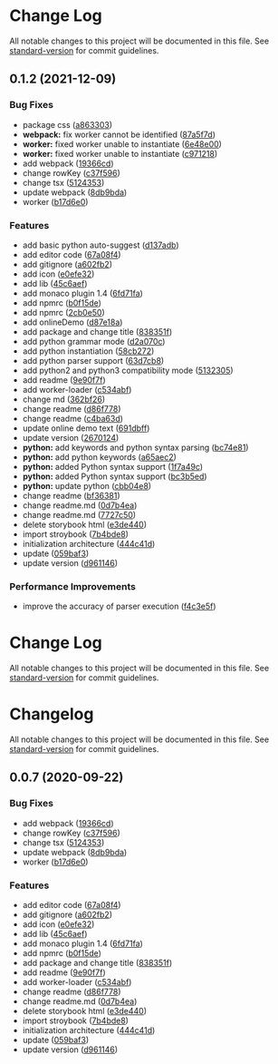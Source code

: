# Change Log

All notable changes to this project will be documented in this file. See [standard-version](https://github.com/conventional-changelog/standard-version) for commit guidelines.

<a name="0.1.2"></a>
## 0.1.2 (2021-12-09)


### Bug Fixes

* package css ([a863303](https://github.com/DTStack/dt-react-monaco-editor/commit/a863303))
* **webpack:** fix worker cannot be identified ([87a5f7d](https://github.com/DTStack/dt-react-monaco-editor/commit/87a5f7d))
* **worker:** fixed worker unable to instantiate ([6e48e00](https://github.com/DTStack/dt-react-monaco-editor/commit/6e48e00))
* **worker:** fixed worker unable to instantiate ([c971218](https://github.com/DTStack/dt-react-monaco-editor/commit/c971218))
* add webpack ([19366cd](https://github.com/DTStack/dt-react-monaco-editor/commit/19366cd))
* change rowKey ([c37f596](https://github.com/DTStack/dt-react-monaco-editor/commit/c37f596))
* change tsx ([5124353](https://github.com/DTStack/dt-react-monaco-editor/commit/5124353))
* update webpack ([8db9bda](https://github.com/DTStack/dt-react-monaco-editor/commit/8db9bda))
* worker ([b17d6e0](https://github.com/DTStack/dt-react-monaco-editor/commit/b17d6e0))


### Features

* add basic python auto-suggest ([d137adb](https://github.com/DTStack/dt-react-monaco-editor/commit/d137adb))
* add editor code ([67a08f4](https://github.com/DTStack/dt-react-monaco-editor/commit/67a08f4))
* add gitignore ([a602fb2](https://github.com/DTStack/dt-react-monaco-editor/commit/a602fb2))
* add icon ([e0efe32](https://github.com/DTStack/dt-react-monaco-editor/commit/e0efe32))
* add lib ([45c6aef](https://github.com/DTStack/dt-react-monaco-editor/commit/45c6aef))
* add monaco plugin 1.4 ([6fd71fa](https://github.com/DTStack/dt-react-monaco-editor/commit/6fd71fa))
* add npmrc ([b0f15de](https://github.com/DTStack/dt-react-monaco-editor/commit/b0f15de))
* add npmrc ([2cb0e50](https://github.com/DTStack/dt-react-monaco-editor/commit/2cb0e50))
* add onlineDemo ([d87e18a](https://github.com/DTStack/dt-react-monaco-editor/commit/d87e18a))
* add package and change title ([838351f](https://github.com/DTStack/dt-react-monaco-editor/commit/838351f))
* add python grammar mode ([d2a070c](https://github.com/DTStack/dt-react-monaco-editor/commit/d2a070c))
* add python instantiation ([58cb272](https://github.com/DTStack/dt-react-monaco-editor/commit/58cb272))
* add python parser support ([63d7cb8](https://github.com/DTStack/dt-react-monaco-editor/commit/63d7cb8))
* add python2 and python3 compatibility mode ([5132305](https://github.com/DTStack/dt-react-monaco-editor/commit/5132305))
* add readme ([9e90f7f](https://github.com/DTStack/dt-react-monaco-editor/commit/9e90f7f))
* add worker-loader ([c534abf](https://github.com/DTStack/dt-react-monaco-editor/commit/c534abf))
* change md ([362bf26](https://github.com/DTStack/dt-react-monaco-editor/commit/362bf26))
* change readme ([d86f778](https://github.com/DTStack/dt-react-monaco-editor/commit/d86f778))
* change readme ([c4ba63d](https://github.com/DTStack/dt-react-monaco-editor/commit/c4ba63d))
* update online demo text ([691dbff](https://github.com/DTStack/dt-react-monaco-editor/commit/691dbff))
* update version ([2670124](https://github.com/DTStack/dt-react-monaco-editor/commit/2670124))
* **python:** add keywords and python syntax parsing ([bc74e81](https://github.com/DTStack/dt-react-monaco-editor/commit/bc74e81))
* **python:** add python keywords ([a65aec2](https://github.com/DTStack/dt-react-monaco-editor/commit/a65aec2))
* **python:** added Python syntax support ([1f7a49c](https://github.com/DTStack/dt-react-monaco-editor/commit/1f7a49c))
* **python:** added Python syntax support ([bc3b5ed](https://github.com/DTStack/dt-react-monaco-editor/commit/bc3b5ed))
* **python:** update python ([cbb04e8](https://github.com/DTStack/dt-react-monaco-editor/commit/cbb04e8))
* change readme ([bf36381](https://github.com/DTStack/dt-react-monaco-editor/commit/bf36381))
* change readme.md ([0d7b4ea](https://github.com/DTStack/dt-react-monaco-editor/commit/0d7b4ea))
* change readme.md ([7727c50](https://github.com/DTStack/dt-react-monaco-editor/commit/7727c50))
* delete storybook html ([e3de440](https://github.com/DTStack/dt-react-monaco-editor/commit/e3de440))
* import stroybook ([7b4bde8](https://github.com/DTStack/dt-react-monaco-editor/commit/7b4bde8))
* initialization architecture ([444c41d](https://github.com/DTStack/dt-react-monaco-editor/commit/444c41d))
* update ([059baf3](https://github.com/DTStack/dt-react-monaco-editor/commit/059baf3))
* update version ([d961146](https://github.com/DTStack/dt-react-monaco-editor/commit/d961146))


### Performance Improvements

* improve the accuracy of parser execution ([f4c3e5f](https://github.com/DTStack/dt-react-monaco-editor/commit/f4c3e5f))



# Change Log

All notable changes to this project will be documented in this file. See [standard-version](https://github.com/conventional-changelog/standard-version) for commit guidelines.

# Changelog

All notable changes to this project will be documented in this file. See [standard-version](https://github.com/conventional-changelog/standard-version) for commit guidelines.

## 0.0.7 (2020-09-22)


### Bug Fixes

* add webpack ([19366cd](https://github.com/DTStack/dt-react-monaco-editor/commit/19366cd8c60bf9550c06dffe0fc92f9a95fc62c0))
* change rowKey ([c37f596](https://github.com/DTStack/dt-react-monaco-editor/commit/c37f596c2d06c3318a5b08e54f812b40665199a5))
* change tsx ([5124353](https://github.com/DTStack/dt-react-monaco-editor/commit/5124353413c18bb249df1c7444169ffe78e014e0))
* update webpack ([8db9bda](https://github.com/DTStack/dt-react-monaco-editor/commit/8db9bda52d6a40c7012c5cb29fa57e0734905158))
* worker ([b17d6e0](https://github.com/DTStack/dt-react-monaco-editor/commit/b17d6e0c62bbeddc608ff7d8680bbc9a40c4bb08))


### Features

* add editor code ([67a08f4](https://github.com/DTStack/dt-react-monaco-editor/commit/67a08f4ef5f9abd5a72e3b481a2a261a210d756f))
* add gitignore ([a602fb2](https://github.com/DTStack/dt-react-monaco-editor/commit/a602fb2511eca1722dbc77556620320caf704fba))
* add icon ([e0efe32](https://github.com/DTStack/dt-react-monaco-editor/commit/e0efe329e4e49e8b74e284ed9af56af3b7e43fd1))
* add lib ([45c6aef](https://github.com/DTStack/dt-react-monaco-editor/commit/45c6aef3fd5af32ab89f7f7c7d9a52455c55f55e))
* add monaco plugin 1.4 ([6fd71fa](https://github.com/DTStack/dt-react-monaco-editor/commit/6fd71fa2b175faa4d4fea4744c3859cb9845ff01))
* add npmrc ([b0f15de](https://github.com/DTStack/dt-react-monaco-editor/commit/b0f15def918101046140db107dc0c65ed385d8b6))
* add package and change title ([838351f](https://github.com/DTStack/dt-react-monaco-editor/commit/838351f4e5e5735a7a69d99bc96ab7e9d33f02de))
* add readme ([9e90f7f](https://github.com/DTStack/dt-react-monaco-editor/commit/9e90f7f4d9135bc446fa4f1710a914e569ef411f))
* add worker-loader ([c534abf](https://github.com/DTStack/dt-react-monaco-editor/commit/c534abf89fef9b6f4890529ee2e6110b0eca615c))
* change readme ([d86f778](https://github.com/DTStack/dt-react-monaco-editor/commit/d86f7787dd4c160d5abc2e3a1abf268e249c7764))
* change readme.md ([0d7b4ea](https://github.com/DTStack/dt-react-monaco-editor/commit/0d7b4ea3aa43e787d1abbda65bb1788314476586))
* delete storybook html ([e3de440](https://github.com/DTStack/dt-react-monaco-editor/commit/e3de44006c0320ceb733ed1358117634a41fa2dd))
* import stroybook ([7b4bde8](https://github.com/DTStack/dt-react-monaco-editor/commit/7b4bde8e2381be84aa01bbab2c5110beda70e2ef))
* initialization architecture ([444c41d](https://github.com/DTStack/dt-react-monaco-editor/commit/444c41d136fa48d4df7ddbd1f90bdbc5115c7b08))
* update ([059baf3](https://github.com/DTStack/dt-react-monaco-editor/commit/059baf3a4cce49b975c41828155e724d96f841d6))
* update version ([d961146](https://github.com/DTStack/dt-react-monaco-editor/commit/d961146c751200b9976b578b3a0746af51566fb1))
